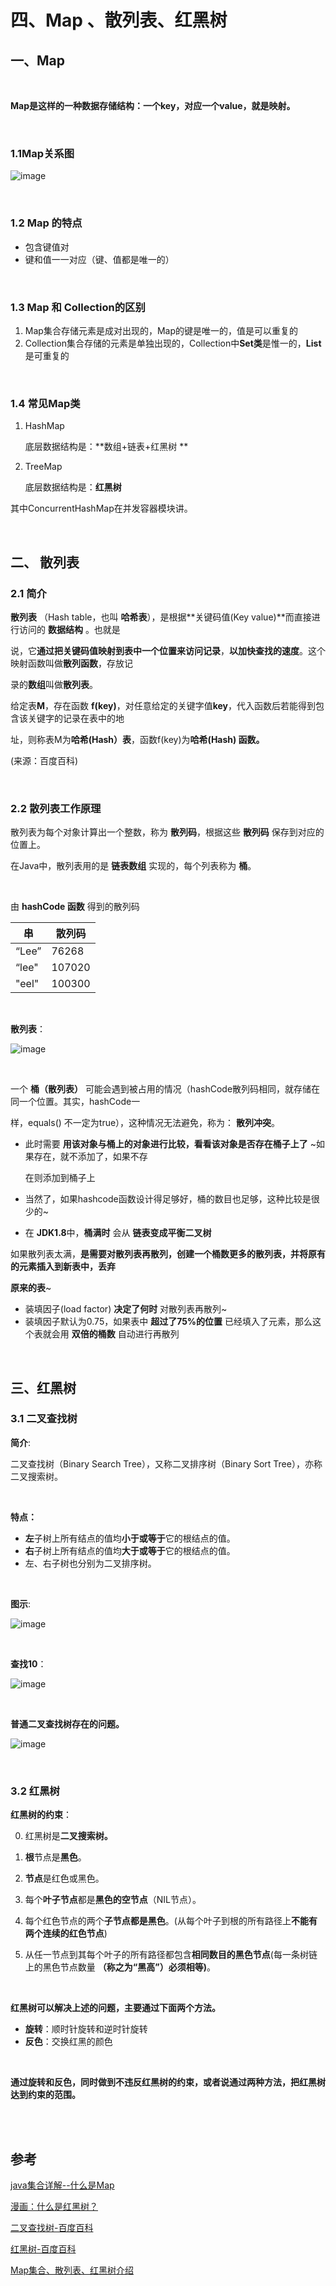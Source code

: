 # 四、Map 、散列表、红黑树



## 一、Map

<br>

**Map是这样的一种数据存储结构：一个key，对应一个value，就是映射。**

<br>

### 1.1Map关系图

![image](https://github.com/wenhuohuo/java-summary/blob/master/images/map关系图.png)

<br>

### 1.2 Map 的特点

- 包含键值对
- 键和值一一对应（键、值都是唯一的）

<br>

### 1.3 Map 和 Collection的区别

1. Map集合存储元素是成对出现的，Map的键是唯一的，值是可以重复的
2. Collection集合存储的元素是单独出现的，Collection中**Set类**是惟一的，**List** 是可重复的

<br>

### 1.4 常见Map类

1. HashMap

   底层数据结构是：**数组+链表+红黑树 **

2. TreeMap

   底层数据结构是：**红黑树**

其中ConcurrentHashMap在并发容器模块讲。

<br>



## 二、 散列表

### 2.1 简介

**散列表** （Hash table，也叫 **哈希表**），是根据**关键码值(Key value)**而直接进行访问的 **数据结构** 。也就是

说，它**通过把关键码值映射到表中一个位置来访问记录**，**以加快查找的速度**。这个映射函数叫做**散列函数**，存放记

录的**数组**叫做**散列表**。

给定表**M**，存在函数 **f(key)**，对任意给定的关键字值**key**，代入函数后若能得到包含该关键字的记录在表中的地

址，则称表M为**哈希(Hash）表**，函数f(key)为**哈希(Hash) 函数。**

(来源：百度百科)



<br>

### 2.2 散列表工作原理

散列表为每个对象计算出一个整数，称为 **散列码**，根据这些 **散列码** 保存到对应的位置上。

在Java中，散列表用的是 **链表数组** 实现的，每个列表称为 **桶**。

<br>

由 **hashCode 函数** 得到的散列码

| 串    | 散列码 |
| ----- | ------ |
| “Lee” | 76268  |
| “lee" | 107020 |
| "eel" | 100300 |

<br>

**散列表**：

![image](https://github.com/wenhuohuo/java-summary/blob/master/images/散列表.png)

<br>



一个 **桶（散列表）** 可能会遇到被占用的情况（hashCode散列码相同，就存储在同一个位置。其实，hashCode一

样，equals() 不一定为true），这种情况无法避免，称为： **散列冲突**。

- 此时需要 **用该对象与桶上的对象进行比较，看看该对象是否存在桶子上了** ~如果存在，就不添加了，如果不存

  在则添加到桶子上

- 当然了，如果hashcode函数设计得足够好，桶的数目也足够，这种比较是很少的~

- 在 **JDK1.8**中，**桶满时** 会从 **链表变成平衡二叉树**

如果散列表太满，**是需要对散列表再散列，创建一个桶数更多的散列表，并将原有的元素插入到新表中，丢弃**

**原来的表**~

- 装填因子(load factor) **决定了何时** 对散列表再散列~
- 装填因子默认为0.75，如果表中 **超过了75%的位置** 已经填入了元素，那么这个表就会用 **双倍的桶数** 自动进行再散列

<br>



## 三、红黑树

### 3.1 二叉查找树

**简介**:

二叉查找树（Binary Search Tree），又称二叉排序树（Binary Sort Tree），亦称二叉搜索树。

<br>

**特点：**

- **左**子树上所有结点的值均**小于或等于**它的根结点的值。
- **右**子树上所有结点的值均**大于或等于**它的根结点的值。
- 左、右子树也分别为二叉排序树。

<br>

**图示**:

![image](https://github.com/wenhuohuo/java-summary/blob/master/images/二叉查找树.jpg)

<br>

**查找10**：

![image](https://github.com/wenhuohuo/java-summary/blob/master/images/二叉查找树-查找10.jpg)

<br>

**普通二叉查找树存在的问题。**

![image](https://github.com/wenhuohuo/java-summary/blob/master/images/二叉查找树存在的问题.png)



<br>

### 3.2 红黑树

**红黑树的约束**：

0. 红黑树是**二叉搜索树。**

1. **根**节点是**黑色**。

2. **节点**是红色或黑色。

3. 每个**叶子节点**都是**黑色的空节点**（NIL节点）。

4. 每个红色节点的两个**子节点都是黑色**。(从每个叶子到根的所有路径上**不能有两个连续的红色节点**)

5. 从任一节点到其每个叶子的所有路径都包含**相同数目的黑色节点**(每一条树链上的黑色节点数量 **（称之为“黑高”）必须相等)**。

<br>

**红黑树可以解决上述的问题，主要通过下面两个方法。**

- **旋转**：顺时针旋转和逆时针旋转
- **反色**：交换红黑的颜色

<br>

**通过旋转和反色，同时做到不违反红黑树的约束，或者说通过两种方法，把红黑树达到约束的范围。**

<br>

<br>



## 参考

[java集合详解--什么是Map](https://blog.csdn.net/wz249863091/article/details/77483948)

[漫画：什么是红黑树？](https://zhuanlan.zhihu.com/p/31805309)

[二叉查找树-百度百科](https://baike.baidu.com/item/%E4%BA%8C%E5%8F%89%E6%8E%92%E5%BA%8F%E6%A0%91?fromtitle=%E4%BA%8C%E5%8F%89%E6%9F%A5%E6%89%BE%E6%A0%91&fromid=7077965)

[红黑树-百度百科](https://baike.baidu.com/item/%E7%BA%A2%E9%BB%91%E6%A0%91/2413209?fr=aladdin)

[Map集合、散列表、红黑树介绍](<https://mp.weixin.qq.com/s?__biz=MzI4Njg5MDA5NA==&mid=2247484135&idx=1&sn=be2221572ffc82f5792dd4ef1ea8e309&chksm=ebd743e6dca0caf00f188cabafc73665b875bf1cbe92cf3626cedb4f80313bb20a7429b8ec3f#rd>)
